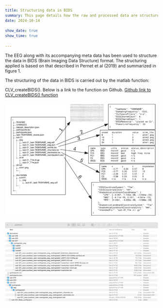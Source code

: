 ```yaml
---
title: Structuring data in BIDS
summary: This page details how the raw and processed data are structured according to BIDS. 
date: 2024-10-14

show_date: true
show_time: true

---
```

The EEG along with its accompanying meta data has been used to structure the data in BIDS (Brain Imaging Data Structure) format. The structuring applied is based on that described in Pernet et al (2019) and summarized in figure 1. 

The structuring of the data in BIDS is carried out by the matlab function:

CLV_createBIDS(). Below is a link to the function on Github.
[Github link to CLV_createBIDS() function](https://github.com/deebeebolger/Project_CeLaVie/blob/938baacd3ff18d6b7692148880f2faee183fe051/CLV_createBIDS.m)

![EEG-BIDS structure](BIDS_example.png "Figure 1: From Pernet, C.R., Appelhoff, S., Gorgolewski, K.J. et al. EEG-BIDS, an extension to the brain imaging data structure for electroencephalography. Sci Data 6, 103 (2019).")

![EEG-BIDS structure in RELAX pipeline](Celavie_BIDS_structure.png "Figure 2: Overview of BIDS structure applied with resting-state data for three post-test participants, sub-018, sub-020 and sub-021. ")